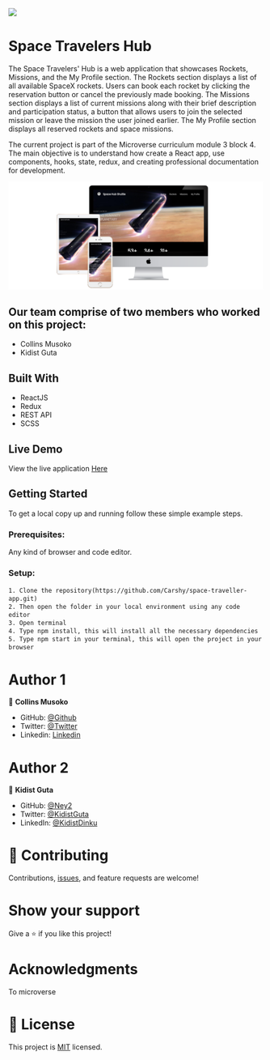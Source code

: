 ![](https://img.shields.io/badge/Microverse-blueviolet)

# Space Travelers Hub

The Space Travelers' Hub is a web application that showcases Rockets, Missions, and the My Profile section. The Rockets section displays a list of all available SpaceX rockets. Users can book each rocket by clicking the reservation button or cancel the previously made booking. The Missions section displays a list of current missions along with their brief description and participation status, a button that allows users to join the selected mission or leave the mission the user joined earlier. The My Profile section displays all reserved rockets and space missions.

The current project is part of the Microverse curriculum module 3 block 4. The main objective is to understand how create a React app, use components, hooks, state, redux, and creating professional documentation for development.

![screenshot](src/images/space.png)

## Our team comprise of two members who worked on this project:

* Collins Musoko
* Kidist Guta

## Built With

- ReactJS
- Redux
- REST API
- SCSS
 
 ## Live Demo

View the live application [Here](https://space-hub-shuttle.netlify.app/)
 
## Getting Started

To get a local copy up and running follow these simple example steps.
### Prerequisites:

Any kind of browser and code editor.
### Setup:

    1. Clone the repository(https://github.com/Carshy/space-traveller-app.git)
    2. Then open the folder in your local environment using any code editor
    3. Open terminal
    4. Type npm install, this will install all the necessary dependencies
    5. Type npm start in your terminal, this will open the project in your browser

# Author 1
👤 **Collins Musoko**

- GitHub: [@Github](https://github.com/Carshy)
- Twitter: [@Twitter](https://twitter.com/CarshyCollins)
- Linkedin: [Linkedin](https://www.linkedin.com/in/collins-musoko-864881120/) 

# Author 2
👤 **Kidist Guta**

- GitHub: [@Ney2](https://github.com/Ney2)
- Twitter: [@KidistGuta](https://twitter.com/GutaKidist)
- LinkedIn: [@KidistDinku](https://www.linkedin.com/in/kidist-guta-014025183/)

# 🤝 Contributing
Contributions, [issues](https://github.com/Carshy/space-traveller-app/issues), and feature requests are welcome!

# Show your support
Give a ⭐️ if you like this project!

# Acknowledgments
To microverse
# 📝 License

This project is [MIT](https://github.com/Carshy/readme-template/blob/master/MIT.md) licensed.
